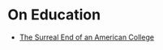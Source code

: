 # On Education

- [The Surreal End of an American College](https://www.theatlantic.com/education/archive/2019/06/what-its-like-when-your-college-shuts-down/591862/)
